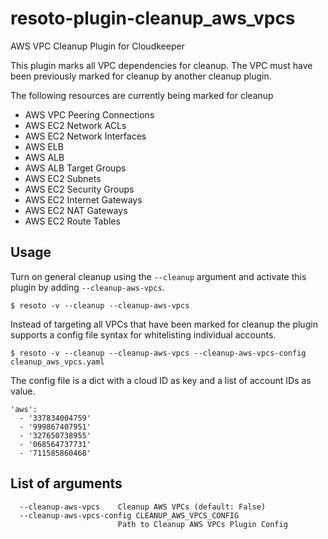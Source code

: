 # resoto-plugin-cleanup_aws_vpcs
AWS VPC Cleanup Plugin for Cloudkeeper

This plugin marks all VPC dependencies for cleanup. The VPC must have been previously marked for cleanup by another cleanup plugin.

The following resources are currently being marked for cleanup
* AWS VPC Peering Connections
* AWS EC2 Network ACLs
* AWS EC2 Network Interfaces
* AWS ELB
* AWS ALB
* AWS ALB Target Groups
* AWS EC2 Subnets
* AWS EC2 Security Groups
* AWS EC2 Internet Gateways
* AWS EC2 NAT Gateways
* AWS EC2 Route Tables

## Usage
Turn on general cleanup using the `--cleanup` argument and activate this plugin by adding `--cleanup-aws-vpcs`.
```
$ resoto -v --cleanup --cleanup-aws-vpcs
```

Instead of targeting all VPCs that have been marked for cleanup the plugin supports a config file syntax for whitelisting individual accounts.
```
$ resoto -v --cleanup --cleanup-aws-vpcs --cleanup-aws-vpcs-config cleanup_aws_vpcs.yaml
```

The config file is a dict with a cloud ID as key and a list of account IDs as value.
```
'aws':
  - '337834004759'
  - '999867407951'
  - '327650738955'
  - '068564737731'
  - '711585860468'
```

## List of arguments
```
  --cleanup-aws-vpcs    Cleanup AWS VPCs (default: False)
  --cleanup-aws-vpcs-config CLEANUP_AWS_VPCS_CONFIG
                        Path to Cleanup AWS VPCs Plugin Config
```
